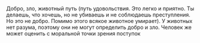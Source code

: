 Добро, зло, животный путь (путь удовольствия. Это легко и приятно. Ты делаешь, что хочешь, но не убиваешь и не соблюдаешь преступления. Но это не добро. Помимо этого всякое животное умирает). У животных нет разума, поэтому они не могут определить добро и зло. Человек же может оценить с моральной точки зрения поступок